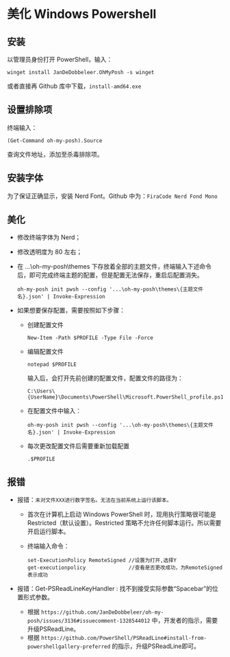 #  美化 Windows Powershell

## 安装

以管理员身份打开 PowerShell，输入：

```shell
winget install JanDeDobbeleer.OhMyPosh -s winget
```

或者直接再 Github 库中下载，`install-amd64.exe`

## 设置排除项

终端输入：

```shell
(Get-Command oh-my-posh).Source
```

查询文件地址，添加至杀毒排除项。

## 安装字体

为了保证正确显示，安装 Nerd Font。Github 中为：`FiraCode Nerd Fond Mono`

## 美化

- 修改终端字体为 Nerd；

- 修改透明度为 80 左右；

- 在 ...\oh-my-posh\themes 下存放着全部的主题文件，终端输入下述命令后，即可完成终端主题的配置，但是配置无法保存，重启后配置消失。

  ```shell
  oh-my-posh init pwsh --config '...\oh-my-posh\themes\{主题文件名}.json' | Invoke-Expression
  ```

- 如果想要保存配置，需要按照如下步骤：

  - 创建配置文件

    ```shell
    New-Item -Path $PROFILE -Type File -Force
    ```

  - 编辑配置文件

    ```shell
    notepad $PROFILE
    ```

    输入后，会打开先前创建的配置文件，配置文件的路径为：

    ```shell
    C:\Users\{UserName}\Documents\PowerShell\Microsoft.PowerShell_profile.ps1
    ```

  - 在配置文件中输入：

    ```shell
    oh-my-posh init pwsh --config '...\oh-my-posh\themes\{主题文件名}.json' | Invoke-Expression
    ```

  - 每次更改配置文件后需要重新加载配置

    ```shell
    .$PROFILE
    ```

## 报错

- 报错：`未对文件XXX进行数字签名。无法在当前系统上运行该脚本。`

  - 首次在计算机上启动 Windows PowerShell 时，现用执行策略很可能是 Restricted（默认设置）。Restricted 策略不允许任何脚本运行。所以需要开启运行脚本。

  - 终端输入命令：

    ```shell
    set-ExecutionPolicy RemoteSigned //设置为打开,选择Y
    get-executionpolicy				 //查看是否更改成功，为RemoteSigned表示成功
    ```

- 报错：Get-PSReadLineKeyHandler : 找不到接受实际参数“Spacebar”的位置形式参数。
  - 根据 `https://github.com/JanDeDobbeleer/oh-my-posh/issues/3136#issuecomment-1328544012` 中，开发者的指示，需要升级PSReadLine。
  - 根据 `https://github.com/PowerShell/PSReadLine#install-from-powershellgallery-preferred` 的指示，升级PSReadLine即可。
